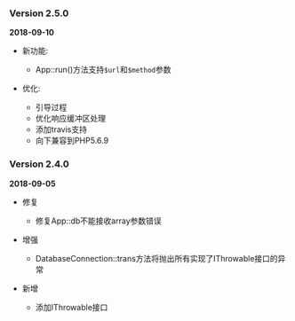 ### Version 2.5.0
**2018-09-10**
* 新功能:
    * App::run()方法支持`$url`和`$method`参数
 
* 优化:
    * 引导过程
    * 优化响应缓冲区处理
    * 添加travis支持
    * 向下兼容到PHP5.6.9

### Version 2.4.0
**2018-09-05**
* 修复
    * 修复App::db不能接收array参数错误

* 增强
    * DatabaseConnection::trans方法将抛出所有实现了IThrowable接口的异常
* 新增
    * 添加IThrowable接口